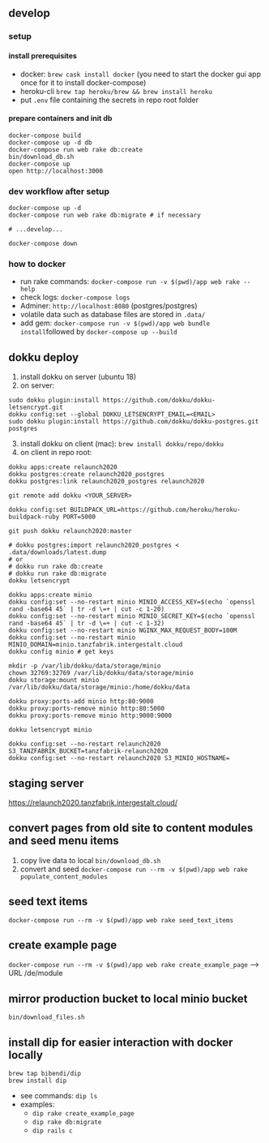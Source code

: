 ## develop

### setup

#### install prerequisites

* docker: `brew cask install docker` (you need to start the docker gui app once for it to install docker-compose)
* heroku-cli `brew tap heroku/brew && brew install heroku`
* put `.env` file containing the secrets in repo root folder

#### prepare containers and init db
````
docker-compose build
docker-compose up -d db
docker-compose run web rake db:create
bin/download_db.sh
docker-compose up
open http://localhost:3000
````

### dev workflow after setup

````
docker-compose up -d
docker-compose run web rake db:migrate # if necessary

# ...develop...

docker-compose down
````

### how to docker

* run rake commands: `docker-compose run -v $(pwd)/app web rake --help`
* check logs: `docker-compose logs`
* Adminer: `http://localhost:8080` (postgres/postgres)
* volatile data such as database files are stored in `.data/`
* add gem: `docker-compose run -v $(pwd)/app web bundle install`followed by `docker-compose up --build`


## dokku deploy

1. install dokku on server (ubuntu 18)
2. on server: 
```
sudo dokku plugin:install https://github.com/dokku/dokku-letsencrypt.git
dokku config:set --global DOKKU_LETSENCRYPT_EMAIL=<EMAIL>
sudo dokku plugin:install https://github.com/dokku/dokku-postgres.git postgres
```
3. install dokku on client (mac): `brew install dokku/repo/dokku`
4. on client in repo root: 
```
dokku apps:create relaunch2020
dokku postgres:create relaunch2020_postgres
dokku postgres:link relaunch2020_postgres relaunch2020

git remote add dokku <YOUR_SERVER>

dokku config:set BUILDPACK_URL=https://github.com/heroku/heroku-buildpack-ruby PORT=5000

git push dokku relaunch2020:master

# dokku postgres:import relaunch2020_postgres < .data/downloads/latest.dump
# or 
# dokku run rake db:create
# dokku run rake db:migrate
dokku letsencrypt

dokku apps:create minio
dokku config:set --no-restart minio MINIO_ACCESS_KEY=$(echo `openssl rand -base64 45` | tr -d \=+ | cut -c 1-20)
dokku config:set --no-restart minio MINIO_SECRET_KEY=$(echo `openssl rand -base64 45` | tr -d \=+ | cut -c 1-32)
dokku config:set --no-restart minio NGINX_MAX_REQUEST_BODY=100M
dokku config:set --no-restart minio MINIO_DOMAIN=minio.tanzfabrik.intergestalt.cloud
dokku config minio # get keys

mkdir -p /var/lib/dokku/data/storage/minio
chown 32769:32769 /var/lib/dokku/data/storage/minio
dokku storage:mount minio /var/lib/dokku/data/storage/minio:/home/dokku/data

dokku proxy:ports-add minio http:80:9000
dokku proxy:ports-remove minio http:80:5000
dokku proxy:ports-remove minio http:9000:9000

dokku letsencrypt minio

dokku config:set --no-restart relaunch2020 S3_TANZFABRIK_BUCKET=tanzfabrik-relaunch2020
dokku config:set --no-restart relaunch2020 S3_MINIO_HOSTNAME=

```

## staging server
https://relaunch2020.tanzfabrik.intergestalt.cloud/

## convert pages from old site to content modules and seed menu items

1. copy live data to local `bin/download_db.sh`
2. convert and seed `docker-compose run --rm -v $(pwd)/app web rake populate_content_modules`

## seed text items

`docker-compose run --rm -v $(pwd)/app web rake seed_text_items`

## create example page

`docker-compose run --rm -v $(pwd)/app web rake create_example_page`
--> URL /de/module

## mirror production bucket to local minio bucket

`bin/download_files.sh`


## install dip for easier interaction with docker locally

````
brew tap bibendi/dip
brew install dip
````
- see commands: `dip ls`
- examples: 
  - `dip rake create_example_page`
  - `dip rake db:migrate`
  - `dip rails c`
